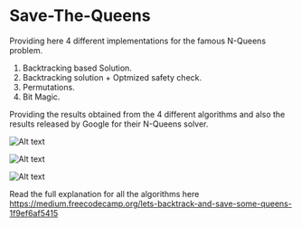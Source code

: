 # Save-The-Queens
Providing here 4 different implementations for the famous N-Queens problem. 

1. Backtracking based Solution. 
2. Backtracking solution + Optmized safety check.
3. Permutations.
4. Bit Magic. 

Providing the results obtained from the 4 different algorithms and also the results released by Google for their N-Queens solver. 

![Alt text](/../screenshots/screenshots/Google.png?raw=true)

![Alt text](/../screenshots/screenshots/SC2.png?raw=true)

![Alt text](/../screenshots/screenshots/SC1.png?raw=true)

Read the full explanation for all the algorithms here 
https://medium.freecodecamp.org/lets-backtrack-and-save-some-queens-1f9ef6af5415

